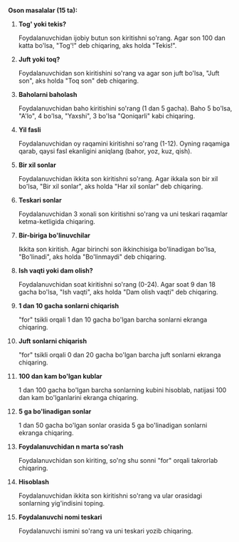 **Oson masalalar (15 ta):**

1. **Tog' yoki tekis?**
    
    Foydalanuvchidan ijobiy butun son kiritishni so'rang. Agar son 100 dan katta bo'lsa, "Tog'!" deb chiqaring, aks holda "Tekis!".
    
2. **Juft yoki toq?**
    
    Foydalanuvchidan son kiritishini so'rang va agar son juft bo'lsa, "Juft son", aks holda "Toq son" deb chiqaring.
    
3. **Baholarni baholash**
    
    Foydalanuvchidan baho kiritishini so'rang (1 dan 5 gacha). Baho 5 bo'lsa, "A'lo", 4 bo'lsa, "Yaxshi", 3 bo'lsa "Qoniqarli" kabi chiqaring.
    
4. **Yil fasli**
    
    Foydalanuvchidan oy raqamini kiritishni so'rang (1-12). Oyning raqamiga qarab, qaysi fasl ekanligini aniqlang (bahor, yoz, kuz, qish).
    
5. **Bir xil sonlar**
    
    Foydalanuvchidan ikkita son kiritishni so'rang. Agar ikkala son bir xil bo'lsa, "Bir xil sonlar", aks holda "Har xil sonlar" deb chiqaring.
    
6. **Teskari sonlar**
    
    Foydalanuvchidan 3 xonali son kiritishni so'rang va uni teskari raqamlar ketma-ketligida chiqaring.
    
7. **Bir-biriga bo'linuvchilar**
    
    Ikkita son kiritish. Agar birinchi son ikkinchisiga bo'linadigan bo'lsa, "Bo'linadi", aks holda "Bo'linmaydi" deb chiqaring.
    
8. **Ish vaqti yoki dam olish?**
    
    Foydalanuvchidan soat kiritishni so'rang (0-24). Agar soat 9 dan 18 gacha bo'lsa, "Ish vaqti", aks holda "Dam olish vaqti" deb chiqaring.
    
9. **1 dan 10 gacha sonlarni chiqarish**
    
    "for" tsikli orqali 1 dan 10 gacha bo'lgan barcha sonlarni ekranga chiqaring.
    
10. **Juft sonlarni chiqarish**
    
    "for" tsikli orqali 0 dan 20 gacha bo'lgan barcha juft sonlarni ekranga chiqaring.
    
11. **100 dan kam bo'lgan kublar**
    
    1 dan 100 gacha bo'lgan barcha sonlarning kubini hisoblab, natijasi 100 dan kam bo'lganlarini ekranga chiqaring.
    
12. **5 ga bo'linadigan sonlar**
    
    1 dan 50 gacha bo'lgan sonlar orasida 5 ga bo'linadigan sonlarni ekranga chiqaring.
    
13. **Foydalanuvchidan n marta so'rash**
    
    Foydalanuvchidan son kiriting, so'ng shu sonni "for" orqali takrorlab chiqaring.
    
14. **Hisoblash**
    
    Foydalanuvchidan ikkita son kiritishni so'rang va ular orasidagi sonlarning yig'indisini toping.
    
15. **Foydalanuvchi nomi teskari**
    
    Foydalanuvchi ismini so'rang va uni teskari yozib chiqaring.